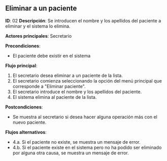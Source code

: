 ## Eliminar a un paciente

**ID**: 02
**Descripción**: Se introducen el nombre y los apellidos del paciente a eliminar y el sistema lo elimina.

**Actores principales**: Secretario

**Precondiciones**:
* El paciente debe existir en el sistema

**Flujo principal**:
1. El secretario desea eliminar a un paciente de la lista.
1. El secretario comienza seleccionando la opción del menú principal que corresponde a "Eliminar paciente".
1. El secretario introduce el nombre y los apellidos del paciente.
1. El sistema elimina al paciente de la lista.

**Postcondiciones**:
* Se muestra al secretario si desea hacer alguna operación más con el nuevo paciente.

**Flujos alternativos**:

* 4.a. Si el paciente no existe, se muestra un mensaje de error.
* 4.b. Si el paciente existe en el sistema pero no ha podido ser eliminado por alguna otra causa, se muestra un mensaje de error.